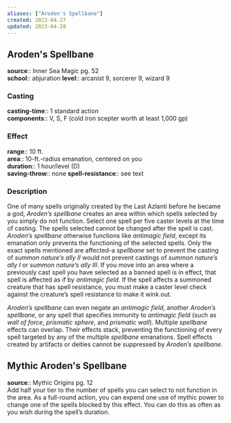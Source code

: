 ```yaml
---
aliases: ["Aroden's Spellbane"]
created: 2023-04-27
updated: 2023-04-28
---
```


## Aroden's Spellbane

**source**:: Inner Sea Magic pg. 52  
**school**:: abjuration
**level**:: arcanist 9, sorcerer 9, wizard 9

### Casting

**casting-time**:: 1 standard action  
**components**:: V, S, F (cold iron scepter worth at least 1,000 gp)

### Effect

**range**:: 10 ft.  
**area**:: 10-ft.-radius emanation, centered on you  
**duration**:: 1 hour/level (D)  
**saving-throw**:: none
**spell-resistance**:: see text

### Description

One of many spells originally created by the Last Azlanti before he became a god, *Aroden’s spellbane* creates an area within which spells selected by you simply do not function. Select one spell per five caster levels at the time of casting. The spells selected cannot be changed after the spell is cast. *Aroden’s spellbane* otherwise functions like *antimagic field*, except its emanation only prevents the functioning of the selected spells. Only the exact spells mentioned are affected-a *spellbane* set to prevent the casting of *summon nature’s ally II* would not prevent castings of *summon nature’s ally I* or *summon nature’s ally III*. If you move into an area where a previously cast spell you have selected as a banned spell is in effect, that spell is affected as if by *antimagic field*. If the spell affects a summoned creature that has spell resistance, you must make a caster level check against the creature’s spell resistance to make it wink out.  
  
*Aroden’s spellbane* can even negate an *antimagic field*, another *Aroden’s spellbane*, or any spell that specifies immunity to *antimagic field* (such as *wall of force*, *prismatic sphere*, and *prismatic wall*). Multiple *spellbane* effects can overlap. Their effects stack, preventing the functioning of every spell targeted by any of the multiple *spellbane* emanations. Spell effects created by artifacts or deities cannot be suppressed by *Aroden’s spellbane*.

## Mythic Aroden's Spellbane

**source**:: Mythic Origins pg. 12  
Add half your tier to the number of spells you can select to not function in the area. As a full-round action, you can expend one use of mythic power to change one of the spells blocked by this effect. You can do this as often as you wish during the spell’s duration.
